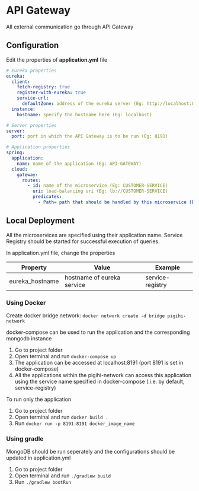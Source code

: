 # API Gateway

All external communication go through API Gateway

## Configuration

Edit the properties of **application.yml** file

```yaml
# Eureka properties
eureka:
  client:
    fetch-registry: true
    register-with-eureka: true
    service-url:
      defaultZone: address of the eureka server (Eg: http://localhost:8761/eureka)
  instance:
    hostname: specify the hostname here (Eg: localhost)

# Server properties
server:
  port: port in which the API Gateway is to be run (Eg: 8191)

# Application properties
spring:
  application:
    name: name of the application (Eg: API-GATEWAY)
  cloud:
    gateway:
      routes:
        - id: name of the microservice (Eg: CUSTOMER-SERVICE)
          uri: load-balancing uri (Eg: lb://CUSTOMER-SERVICE)
          predicates:
            - Path= path that should be handled by this microservice (Eg: /user/customer/**)
```

## Local Deployment

All the microservices are specified using their application name. Service Registry should be started for successful execution of queries.

In application.yml file, change the properties

| Property | Value | Example |
| --- | --- | --- |
| eureka_hostname | hostname of eureka service | service-registry |

### Using Docker

Create docker bridge network: `docker network create -d bridge pigihi-network`

docker-compose can be used to run the application and the corresponding mongodb instance

1.  Go to project folder
2.  Open terminal and run `docker-compose up`
3.  The application can be accessed at localhost:8191 (port 8191 is set in docker-compose)
4.  All the applications within the pigihi-network can access this application using the service name specified in docker-compose (.i.e. by default, service-registry)

To run only the application

1. Go to project folder
2. Open terminal and run `docker build .`
3. Run `docker run -p 8191:8191 docker_image_name`

### Using gradle

MongoDB should be run seperately and the configurations should be updated in application.yml

1. Go to project folder
2. Open terminal and run `./gradlew build`
3. Run `./gradlew bootRun`
